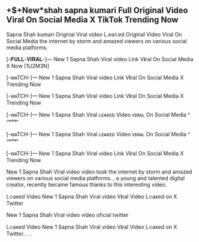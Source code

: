 <h2>+$+New*shah sapna kumari Full Original Video Viral On Social Media X TikTok Trending Now</h2>

Sapna Shah kumari Original Viral video L.ea𝚔ed Original Video Viral On Social Media the internet by storm and amazed viewers on various social media platforms.


[-𝐅𝐔𝐋𝐋-𝐕𝐈𝐑𝐀𝐋-]— New 1 Sapna Shah Viral video Link V𝐢ral On Social Media X Now [1U2M3N]

[-wᴀTCH-]— New 1 Sapna Shah Viral video Link V𝐢ral On Social Media X Trending Now

[-wᴀTCH-]— New 1 Sapna Shah Viral video Link V𝐢ral On Social Media X Trending Now

[-wᴀTCH-]— New 1 Sapna Shah Viral ʟᴇᴀᴋᴇᴅ Video ᴠɪʀᴀʟ On Social Media ˣ ᵀʷⁱᵗᵗᵉʳ

[-wᴀTCH-]— New 1 Sapna Shah Viral ʟᴇᴀᴋᴇᴅ Video ᴠɪʀᴀʟ On Social Media ˣ ᵀʷⁱᵗᵗᵉʳ

[-wᴀTCH-]— New 1 Sapna Shah Viral video Link V𝐢ral On Social Media X Trending Now

New 1 Sapna Shah Viral video video took the internet by storm and amazed viewers on various social media platforms. , a young and talented digital creator, recently became famous thanks to this interesting video.

L𝚎aᴋed Video New 1 Sapna Shah Viral video V𝐢ral Video L𝚎aᴋed on X Twitter

New 1 Sapna Shah Viral video video oficial twitter

L𝚎aᴋed Video New 1 Sapna Shah Viral video V𝐢ral Video L𝚎aᴋed on X Twitter.. . . 
